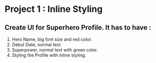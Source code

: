 # Project 1 : Inline Styling
## Create UI for Superhero Profile. It has to have : 
1. Hero Name, big font size and red color.
2. Debut Date, normal text.
3. Superpower, normal text with green color.
4. Styling the Profile with inline styling.
